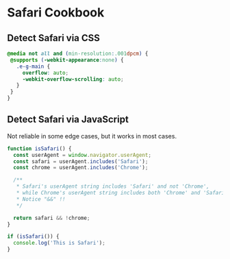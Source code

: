 # Safari Cookbook

## Detect Safari via CSS

 ```css
@media not all and (min-resolution:.001dpcm) {
  @supports (-webkit-appearance:none) {
    .e-g-main {
      overflow: auto;
      -webkit-overflow-scrolling: auto;
    }
  }
}
 ```

## Detect Safari via JavaScript

Not reliable in some edge cases, but it works in most cases.

```javascript
function isSafari() {
  const userAgent = window.navigator.userAgent;
  const safari = userAgent.includes('Safari');
  const chrome = userAgent.includes('Chrome');

  /**
   * Safari's userAgent string includes 'Safari' and not 'Chrome',
   * while Chrome's userAgent string includes both 'Chrome' and 'Safari'.
   * Notice "&&" !!
   */

  return safari && !chrome;
}

if (isSafari()) {
  console.log('This is Safari');
}
```
